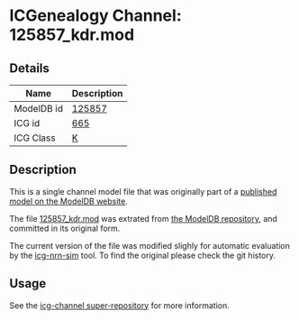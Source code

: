 # ICGenealogy Channel: 125857\_kdr.mod

## Details

Name | Description
---- | -----------
ModelDB id | [125857](http://senselab.med.yale.edu/ModelDB/ShowModel.cshtml?model=125857)
ICG id | [665](http://icg.neurotheory.ox.ac.uk/channels/1/665)
ICG Class | [K](http://icg.neurotheory.ox.ac.uk/channels/1)

## Description

This is a single channel model file that was originally part of a [published model on the ModelDB website](http://senselab.med.yale.edu/mModelDB/ShowModel.cshtml?model=125857).


The file [125857\_kdr.mod](125857_kdr.mod) was extrated from [the ModelDB repository](http://senselab.med.yale.edu/ModelDB/ShowModel.cshtml?model=125857), and committed in its original form.

The current version of the file was modified slighly for automatic evaluation by the [icg-nrn-sim](https://github.com/icgenealogy/icg-nrn-sim) tool. To find the original please check the git history.


## Usage

See the [icg-channel super-repository](https://github.com/icgenealogy/icg-channels) for more information.